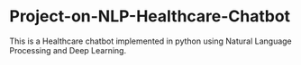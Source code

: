 # Project-on-NLP-Healthcare-Chatbot
This is a Healthcare chatbot implemented in python using Natural Language Processing and Deep Learning.
